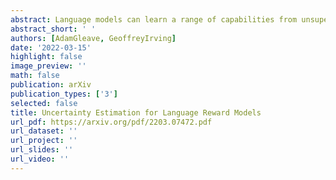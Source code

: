 ```yaml
---
abstract: Language models can learn a range of capabilities from unsupervised training on text corpora. However, to solve a particular problem (such as text summarization) it is typically necessary to fine-tune them on a task-specific dataset. It is often easier for humans to choose between options than to provide labeled data, and prior work has achieved state-of-the-art performance by training a reward model from such preference comparisons. However, collecting a large preference comparison dataset is still expensive—and the learned reward models are unreliable out-of-distribution. We seek to address these problems via uncertainty estimation, which can improve sample efficiency and robustness using active learning and risk-averse reinforcement learning (RL). Specifically, we use bootstrap aggregating (bagging) to train an ensemble of reward models differing in the initialization of their final layer. Ensembles have proved successful in prior applications of active learning, but we find that in our setting ensemble active learning does not outperform random sampling. Further experiments show that while the aggregate predictions are well-calibrated, the ensemble’s estimated epistemic uncertainty is only weakly correlated with model error. We suspect this is because the ensemble members are fine-tuned from a single model and so are similar to one another.  This suggests current pre-training methods will need to be modified to support uncertainty estimation, e.g. by training multiple language models. 
abstract_short: ' '
authors: [AdamGleave, GeoffreyIrving]
date: '2022-03-15'
highlight: false
image_preview: ''
math: false
publication: arXiv 
publication_types: ['3']
selected: false
title: Uncertainty Estimation for Language Reward Models 
url_pdf: https://arxiv.org/pdf/2203.07472.pdf 
url_dataset: ''
url_project: ''
url_slides: '' 
url_video: ''
---
```


